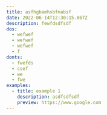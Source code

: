 ```yaml
---
title: asfhgbamhsbfmabsf
date: 2022-06-14T12:30:15.867Z
description: fewfdsdfsdf
dos:
  - wefwef
  - wefwef
  - wefwef
  - f
donts:
  - fwefds
  - csef
  - we
  - fwe
examples:
  - title: example 1
    description: asdfsdfsdf
    preview: https://www.google.com
---
```

